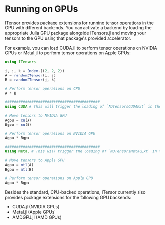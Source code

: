 # Running on GPUs

ITensor provides package extensions for running tensor operations in the GPU with different backends.
You can activate a backend by loading the appropriate Julia GPU package alongside ITensors.jl
and moving your tensors to the GPU using that package's provided accelerator.

For example, you can load CUDA.jl to perform tensor operations on NVIDIA GPUs or Metal.jl to perform tensor operations on Apple GPUs:

```julia
using ITensors

i, j, k = Index.((2, 2, 2))
A = randomITensor(i, j)
B = randomITensor(j, k)

# Perform tensor operations on CPU
A * B

###########################################
using CUDA # This will trigger the loading of `NDTensorsCUDAExt` in the background

# Move tensors to NVIDIA GPU
Agpu = cu(A)
Bgpu = cu(B)

# Perform tensor operations on NVIDIA GPU
Agpu * Bgpu

###########################################
using Metal # This will trigger the loading of `NDTensorsMetalExt` in the background

# Move tensors to Apple GPU
Agpu = mtl(A)
Bgpu = mtl(B)

# Perform tensor operations on Apple GPU
Agpu * Bgpu
```

Besides the standard, CPU-backed operations, ITensor currently also provides
package extensions for the following GPU backends:

* CUDA.jl (NVIDIA GPUs)
* Metal.jl (Apple GPUs)
* AMDGPU.jl (AMD GPUs)

